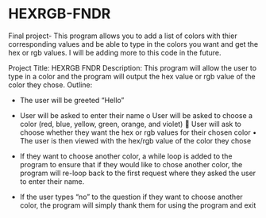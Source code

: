 # HEXRGB-FNDR
Final project- This program allows you to add a list of colors with thier corresponding values and be able to type in the colors you want and get the hex or rgb values. I will be adding more to this code in the future. 

Project Title: HEXRGB FNDR
Description: This program will allow the user to type in a color and the program will output the hex value or rgb value of the color they chose. 
Outline:
-	The user will be greeted “Hello”
-	User will be asked to enter their name
o	User will be asked to choose a color (red, blue, yellow, green, orange, and violet)
	User will ask to choose whether they want the hex or rgb values for their chosen color
•	The user is then viewed with the hex/rgb value of the color they chose 

-	If they want to choose another color, a while loop is added to the program to ensure that if they would like to chose another color, the program will re-loop back to the first request where they asked the user to enter their name. 

-	If the user types “no” to the question if they want to choose another color, the program will simply thank them for using the program and exit
